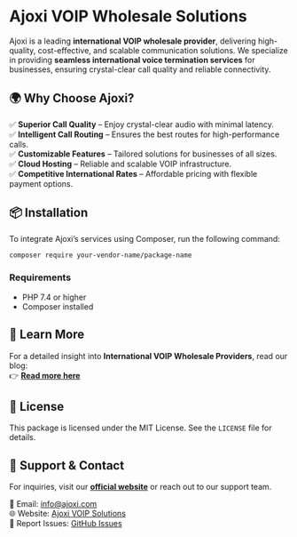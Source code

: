 # Ajoxi VOIP Wholesale Solutions

Ajoxi is a leading **international VOIP wholesale provider**, delivering high-quality, cost-effective, and scalable communication solutions. We specialize in providing **seamless international voice termination services** for businesses, ensuring crystal-clear call quality and reliable connectivity.

## 🌍 Why Choose Ajoxi?

✅ **Superior Call Quality** – Enjoy crystal-clear audio with minimal latency.  
✅ **Intelligent Call Routing** – Ensures the best routes for high-performance calls.  
✅ **Customizable Features** – Tailored solutions for businesses of all sizes.  
✅ **Cloud Hosting** – Reliable and scalable VOIP infrastructure.  
✅ **Competitive International Rates** – Affordable pricing with flexible payment options.  

## 📦 Installation

To integrate Ajoxi’s services using Composer, run the following command:

```sh
composer require your-vendor-name/package-name
```

### **Requirements**
- PHP 7.4 or higher
- Composer installed

## 📌 Learn More
For a detailed insight into **International VOIP Wholesale Providers**, read our blog:  
👉 **[Read more here](https://www.ajoxi.com/blog/international-voip-wholesale-providers/)**  

## 📜 License
This package is licensed under the MIT License. See the `LICENSE` file for details.

## 🤝 Support & Contact
For inquiries, visit our **[official website](https://www.ajoxi.com)** or reach out to our support team.  

📧 Email: [info@ajoxi.com](mailto:info@ajoxi.com)  
🌐 Website: [Ajoxi VOIP Solutions](https://www.ajoxi.com)  
🐞 Report Issues: [GitHub Issues](https://github.com/yourusername/your-repo/issues)

